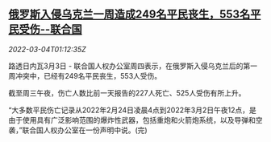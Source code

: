 <!--1646357463000-->
[俄罗斯入侵乌克兰一周造成249名平民丧生，553名平民受伤--联合国](https://cn.reuters.com/article/un-ukraine-war-civilian-casualties-0304-idCNKCS2L102K)
------

<div><i>2022-03-04T01:12:35Z</i></div><p>路透日内瓦3月3日 - 联合国人权办公室周四表示，在俄罗斯入侵乌克兰后的第一周冲突中，已经有249名平民丧生，553人受伤。</p><p>截至周三午夜，伤亡人数比前一天报告的227人死亡、525人受伤有所上升。</p><p>“大多数平民伤亡记录从2022年2月24日凌晨4点到2022年3月2日午夜12点，是由于使用具有广泛影响范围的爆炸性武器，包括重炮和火箭炮系统，以及导弹和空袭，”联合国人权办公室在一份声明中说。(完)</p>

